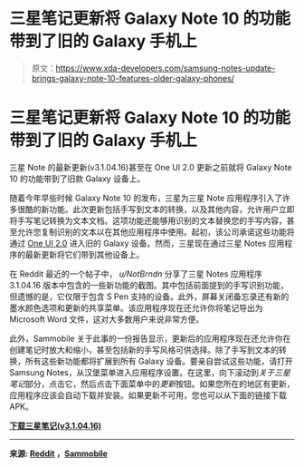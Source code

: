 # 三星笔记更新将 Galaxy Note 10 的功能带到了旧的 Galaxy 手机上

> 原文：<https://www.xda-developers.com/samsung-notes-update-brings-galaxy-note-10-features-older-galaxy-phones/>

# 三星笔记更新将 Galaxy Note 10 的功能带到了旧的 Galaxy 手机上

三星 Note 的最新更新(v3.1.04.16)甚至在 One UI 2.0 更新之前就将 Galaxy Note 10 的功能带到了旧款 Galaxy 设备上。

随着今年早些时候 Galaxy Note 10 的发布，三星为三星 Note 应用程序引入了许多很酷的新功能。此次更新包括手写到文本的转换，以及其他内容，允许用户立即将手写笔记转换为文本文档。这项功能还能够用识别的文本替换您的手写内容，甚至允许您复制识别的文本以在其他应用程序中使用。起初，该公司承诺这些功能将通过 [One UI 2.0](https://www.xda-developers.com/samsung-announces-one-ui-2-android-10-beta-galaxy-s10/) 进入旧的 Galaxy 设备。然而，三星现在通过三星 Notes 应用程序的最新更新将它们带到其他设备上。

在 Reddit 最近的一个帖子中， *u/NotBrndn* 分享了三星 Notes 应用程序 3.1.04.16 版本中包含的一些新功能的截图。其中包括前面提到的手写识别功能，但遗憾的是，它仅限于包含 S Pen 支持的设备。此外，屏幕关闭备忘录还有新的墨水颜色选项和更新的共享菜单。该应用程序现在还允许你将笔记导出为 Microsoft Word 文件，这对大多数用户来说非常方便。

此外，Sammobile 关于此事的一份报告显示，更新后的应用程序现在还允许你在创建笔记时放大和缩小，甚至包括新的手写风格可供选择。除了手写到文本的转换，所有这些新功能都将扩展到所有 Galaxy 设备。要亲自尝试这些功能，请打开 Samsung Notes，从汉堡菜单进入应用程序设置。在这里，向下滚动到*关于三星笔记*部分，点击它，然后点击下面菜单中的*更新*按钮。如果您所在的地区有更新，应用程序应该会自动下载并安装。如果更新不可用，您也可以从下面的链接下载 APK。

**[下载三星笔记(v3.1.04.16)](https://www.sammobile.com/apk/samsung-notes/samsung-notes-3-1-04-16/)**

* * *

**来源: [Reddit](https://www.reddit.com/r/GalaxyNote9/comments/dhnw02/samsung_released_a_note10_feature_update_for/) ，[Sammobile](https://www.sammobile.com/news/samsung-notes-update-brings-galaxy-note-10-features-to-other-devices/)**